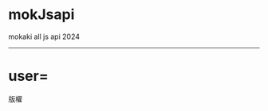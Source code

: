 # mokJsapi
mokaki all js api 2024


-----------

# user=

<script src="https://98672794.github.io/mokJsapi/js_api_202408.js"></script>

<p class="mokJsApi_copyright">版權</p>
